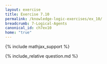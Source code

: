 ```yaml
---
layout: exercise
title: Exercise 7.10
permalink: /knowledge-logic-exercises/ex_10/
breadcrumb: 7-Logical-Agents
canonical_id: ch7ex10
home: "true"
---
```


{% include mathjax_support %}


<div id="hiddden">{% include_relative question.md %}</div>